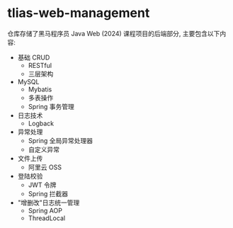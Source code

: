 # tlias-web-management

仓库存储了黑马程序员 Java Web (2024) 课程项目的后端部分, 主要包含以下内容:

- 基础 CRUD
  - RESTful
  - 三层架构
- MySQL
  - Mybatis
  - 多表操作
  - Spring 事务管理
- 日志技术
  - Logback
- 异常处理
  - Spring 全局异常处理器
  - 自定义异常
- 文件上传
  - 阿里云 OSS
- 登陆校验
  - JWT 令牌
  - Spring 拦截器
- "增删改"日志统一管理
  - Spring AOP
  - ThreadLocal
